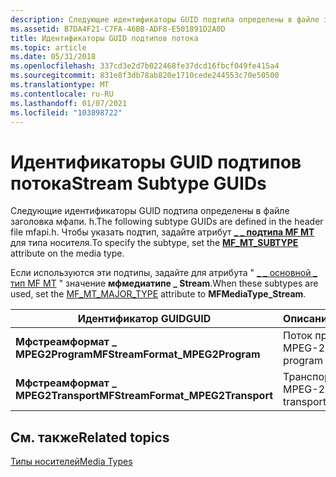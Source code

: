 ```yaml
---
description: Следующие идентификаторы GUID подтипа определены в файле заголовка мфапи. h. Чтобы указать подтип, задайте \_ \_ атрибут подтипа MF MT для типа носителя.
ms.assetid: B7DA4F21-C7FA-46BB-ADF8-E501891D2A0D
title: Идентификаторы GUID подтипов потока
ms.topic: article
ms.date: 05/31/2018
ms.openlocfilehash: 337cd3e2d7b022468fe37dcd16fbcf049fe415a4
ms.sourcegitcommit: 831e8f3db78ab820e1710cede244553c70e50500
ms.translationtype: MT
ms.contentlocale: ru-RU
ms.lasthandoff: 01/07/2021
ms.locfileid: "103898722"
---
```

# <a name="stream-subtype-guids"></a><span data-ttu-id="53a0d-104">Идентификаторы GUID подтипов потока</span><span class="sxs-lookup"><span data-stu-id="53a0d-104">Stream Subtype GUIDs</span></span>

<span data-ttu-id="53a0d-105">Следующие идентификаторы GUID подтипа определены в файле заголовка мфапи. h.</span><span class="sxs-lookup"><span data-stu-id="53a0d-105">The following subtype GUIDs are defined in the header file mfapi.h.</span></span> <span data-ttu-id="53a0d-106">Чтобы указать подтип, задайте атрибут [**\_ \_ подтипа MF MT**](mf-mt-subtype-attribute.md) для типа носителя.</span><span class="sxs-lookup"><span data-stu-id="53a0d-106">To specify the subtype, set the [**MF\_MT\_SUBTYPE**](mf-mt-subtype-attribute.md) attribute on the media type.</span></span>

<span data-ttu-id="53a0d-107">Если используются эти подтипы, задайте для атрибута " [ \_ \_ основной \_ тип MF MT](mf-mt-major-type-attribute.md) " значение **мфмедиатипе \_ Stream**.</span><span class="sxs-lookup"><span data-stu-id="53a0d-107">When these subtypes are used, set the [MF\_MT\_MAJOR\_TYPE](mf-mt-major-type-attribute.md) attribute to **MFMediaType\_Stream**.</span></span>



| <span data-ttu-id="53a0d-108">Идентификатор GUID</span><span class="sxs-lookup"><span data-stu-id="53a0d-108">GUID</span></span>                               | <span data-ttu-id="53a0d-109">Описание</span><span class="sxs-lookup"><span data-stu-id="53a0d-109">Description</span></span>              |
|------------------------------------|--------------------------|
| <span data-ttu-id="53a0d-110">**Мфстреамформат \_ MPEG2Program**</span><span class="sxs-lookup"><span data-stu-id="53a0d-110">**MFStreamFormat\_MPEG2Program**</span></span>   | <span data-ttu-id="53a0d-111">Поток программы MPEG-2</span><span class="sxs-lookup"><span data-stu-id="53a0d-111">MPEG-2 program stream</span></span>    |
| <span data-ttu-id="53a0d-112">**Мфстреамформат \_ MPEG2Transport**</span><span class="sxs-lookup"><span data-stu-id="53a0d-112">**MFStreamFormat\_MPEG2Transport**</span></span> | <span data-ttu-id="53a0d-113">Транспортный поток MPEG-2.</span><span class="sxs-lookup"><span data-stu-id="53a0d-113">MPEG-2 transport stream.</span></span> |



 

## <a name="related-topics"></a><span data-ttu-id="53a0d-114">См. также</span><span class="sxs-lookup"><span data-stu-id="53a0d-114">Related topics</span></span>

<dl> <dt>

[<span data-ttu-id="53a0d-115">Типы носителей</span><span class="sxs-lookup"><span data-stu-id="53a0d-115">Media Types</span></span>](media-types.md)
</dt> </dl>

 

 



